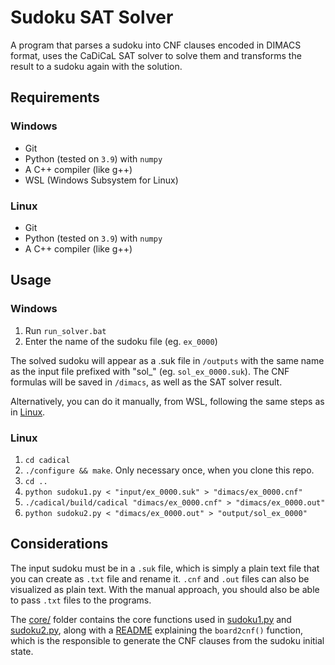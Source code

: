 # Sudoku SAT Solver
A program that parses a sudoku into CNF clauses encoded in DIMACS format, uses the CaDiCaL SAT solver to solve them and transforms the result to a sudoku again with the solution.

## Requirements
### Windows
- Git
- Python (tested on `3.9`) with `numpy`
- A C++ compiler (like g++)
- WSL (Windows Subsystem for Linux)
### Linux
- Git
- Python (tested on `3.9`) with `numpy`
- A C++ compiler (like g++)

## Usage
### Windows
1. Run `run_solver.bat`
2. Enter the name of the sudoku file (eg. `ex_0000`)

The solved sudoku will appear as a .suk file in `/outputs` with the same name as the input file prefixed with "sol_" (eg. `sol_ex_0000.suk`). The CNF formulas will be saved in `/dimacs`, as well as the SAT solver result.

Alternatively, you can do it manually, from WSL, following the same steps as in [Linux](#linux-1).
### Linux
1. `cd cadical`
2. `./configure && make`. Only necessary once, when you clone this repo.
3. `cd ..`
4. `python sudoku1.py < "input/ex_0000.suk" > "dimacs/ex_0000.cnf"`
5. `./cadical/build/cadical "dimacs/ex_0000.cnf" > "dimacs/ex_0000.out"`
6. `python sudoku2.py < "dimacs/ex_0000.out" > "output/sol_ex_0000"`

## Considerations
The input sudoku must be in a `.suk` file, which is simply a plain text file that you can create as `.txt` file and rename it. `.cnf` and `.out` files can also be visualized as plain text. With the manual approach, you should also be able to pass `.txt` files to the programs.

The [core/](core) folder contains the core functions used in [sudoku1.py](sudoku1.py) and [sudoku2.py](sudoku2.py), along with a [README](core/README.md) explaining the `board2cnf()` function, which is the responsible to generate the CNF clauses from the sudoku initial state.
